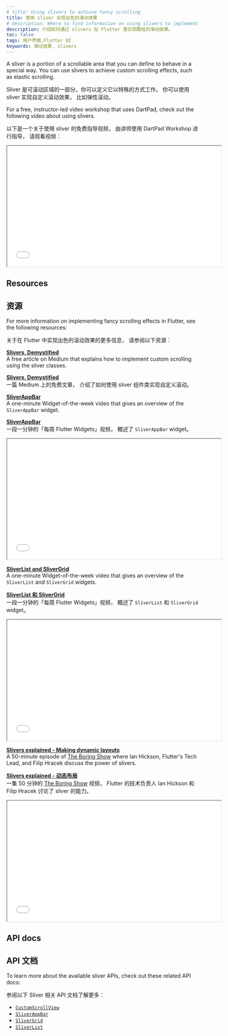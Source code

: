 ```yaml
---
# title: Using slivers to achieve fancy scrolling
title: 使用 sliver 实现出色的滑动效果
# description: Where to find information on using slivers to implement fancy scrolling effects, like elastic scrolling, in Flutter.
description: 介绍如何通过 slivers 在 Flutter 里实现酷炫的滑动效果。
toc: false
tags: 用户界面,Flutter UI
keywords: 滑动效果, slivers
---
```


A sliver is a portion of a scrollable area that you
can define to behave in a special way.
You can use slivers to achieve custom scrolling effects,
such as elastic scrolling.

Sliver 是可滚动区域的一部分，你可以定义它以特殊的方式工作。
你可以使用 sliver 实现自定义滚动效果，
比如弹性滚动。

For a free, instructor-led video workshop that uses DartPad,
check out the following video about using slivers.

以下是一个关于使用 sliver 的免费指导视频，
由讲师使用 DartPad Workshop 进行指导，
请观看视频：

<iframe width="560" height="315" src="{{site.bili.embed}}?aid=291195426&bvid=BV11f4y187gV&cid=354814353&page=1&autoplay=false" title="Building scrolling experiences in Flutter" {{site.bili.set}}></iframe>

## Resources

## 资源

For more information on implementing fancy scrolling effects
in Flutter, see the following resources:

关于在 Flutter 中实现出色的滚动效果的更多信息，
请参阅以下资源：

**[Slivers, Demystified][]**
<br/> A free article on Medium that
  explains how to implement custom scrolling
  using the sliver classes.

**[Slivers, Demystified][]**
<br/> 一篇 Medium 上的免费文章，
  介绍了如何使用 sliver 组件类实现自定义滚动。

**[SliverAppBar][sliver-app-bar-video]**
<br/> A one-minute Widget-of-the-week
  video that gives an overview of the
  `SliverAppBar` widget.
  
**[SliverAppBar][sliver-app-bar-video]**
<br/> 一段一分钟的「每周 Flutter Widgets」视频，
  概述了 `SliverAppBar` widget。

<iframe width="560" height="315" src="{{site.bili.embed}}?aid=586378022&bvid=BV19z4y1S7K7&cid=288732722&page=1&autoplay=false" title="SliverAppBar | Flutter widget of the week" {{site.bili.set}}></iframe>

**[SliverList and SliverGrid][]**
<br/> A one-minute Widget-of-the-week
  video that gives an overview of the `SliverList`
  and `SliverGrid` widgets.

**[SliverList 和 SliverGrid][SliverList and SliverGrid]**
<br/> 一段一分钟的「每周 Flutter Widgets」视频，
  概述了 `SliverList` 和 `SliverGrid` widget。

<iframe width="560" height="315" src="{{site.bili.embed}}?aid=38437526&bvid=BV1Pt411v78y&cid=67565151&page=12&autoplay=false" title="SliverList & SliverGrid | Flutter widget of the week" {{site.bili.set}}></iframe>

**[Slivers explained - Making dynamic layouts][]**
<br/> A 50-minute episode of [The Boring Show][]
  where Ian Hickson, Flutter's Tech Lead, and Filip Hracek
  discuss the power of slivers.

**[Slivers explained - 动态布局][Slivers explained - Making dynamic layouts]**
<br/> 一集 50 分钟的 [The Boring Show][] 视频，
  Flutter 的技术负责人 Ian Hickson 和 Filip Hracek 讨论了 sliver 的能力。

<iframe width="560" height="315" src="{{site.bili.embed}}?aid=77325252&bvid=BV1EJ41197NB&cid=132272803&page=1&autoplay=false" title="Slivers explained - Making dynamic layouts" {{site.bili.set}}></iframe>

## API docs

## API 文档

To learn more about the available sliver APIs,
check out these related API docs:

参阅以下 Sliver 相关 API 文档了解更多：

* [`CustomScrollView`][]
* [`SliverAppBar`][]
* [`SliverGrid`][]
* [`SliverList`][]

[`CustomScrollView`]: {{site.api}}/flutter/widgets/CustomScrollView-class.html
[sliver-app-bar-video]: {{site.yt.watch}}?v=R9C5KMJKluE
[`SliverAppBar`]: {{site.api}}/flutter/material/SliverAppBar-class.html
[`SliverGrid`]: {{site.api}}/flutter/widgets/SliverGrid-class.html
[SliverList and SliverGrid]: {{site.yt.watch}}?v=ORiTTaVY6mM
[`SliverList`]: {{site.api}}/flutter/widgets/SliverList-class.html
[Slivers, DeMystified]: {{site.flutter-medium}}/slivers-demystified-6ff68ab0296f
[Slivers explained - Making dynamic layouts]: {{site.bili.video}}/BV1EJ41197NB/
[The Boring Show]: {{site.yt.playlist}}PLOU2XLYxmsIK0r_D-zWcmJ1plIcDNnRkK
